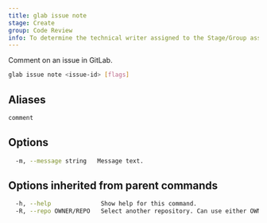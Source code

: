 ```yaml
---
title: glab issue note
stage: Create
group: Code Review
info: To determine the technical writer assigned to the Stage/Group associated with this page, see https://about.gitlab.com/handbook/product/ux/technical-writing/#assignments
---
```


<!--
This documentation is auto generated by a script.
Please do not edit this file directly. Run `make gen-docs` instead.
-->

Comment on an issue in GitLab.

```bash title="terminal"
glab issue note <issue-id> [flags]
```

## Aliases

```bash title="terminal"
comment
```

## Options

```bash title="terminal"
  -m, --message string   Message text.
```

## Options inherited from parent commands

```bash title="terminal"
  -h, --help              Show help for this command.
  -R, --repo OWNER/REPO   Select another repository. Can use either OWNER/REPO or `GROUP/NAMESPACE/REPO` format. Also accepts full URL or Git URL.
```
